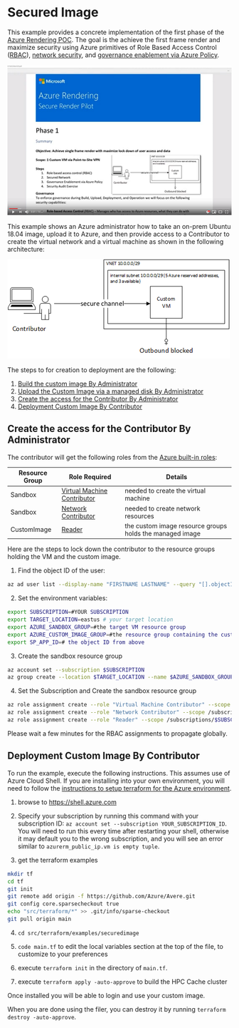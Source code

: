 # Secured Image

This example provides a concrete implementation of the first phase of the [Azure Rendering POC](AzureRenderingPOCMar2020.pdf).  The goal is the achieve the first frame render and maximize security using Azure primitives of Role Based Access Control ([RBAC](https://docs.microsoft.com/en-us/azure/role-based-access-control/overview)), [network security](https://docs.microsoft.com/en-us/azure/security/fundamentals/network-overview), and [governance enablement via Azure Policy](https://azure.microsoft.com/en-us/solutions/governance/). 

[![Tutorial Video](renderpilot.png)](https://youtu.be/CNiQU9qbMDk)

This example shows an Azure administrator how to take an on-prem Ubuntu 18.04 image, upload it to Azure, and then provide access to a Contributor to create the virtual network and a virtual machine as shown in the following architecture:

![The architecture](architecture.png)

The steps to for creation to deployment are the following:
1. [Build the custom image By Administrator](CreateUploadUbuntu.md#build-the-custom-image-by-administrator)
2. [Upload the Custom Image via a managed disk By Administrator](CreateUploadUbuntu.md#upload-the-custom-image-via-a-managed-disk-by-administrator)
3. [Create the access for the Contributor By Administrator](#create-the-access-for-the-contributor-by-administrator)
4. [Deployment Custom Image By Contributor](#deployment-custom-image-by-contributor)

## Create the access for the Contributor By Administrator

The contributor will get the following roles from the [Azure built-in roles](https://docs.microsoft.com/en-us/azure/role-based-access-control/built-in-roles):

   | Resource Group | Role Required | Details |
   | --- | --- | --- |
   | Sandbox | [Virtual Machine Contributor](https://docs.microsoft.com/en-us/azure/role-based-access-control/built-in-roles#virtual-machine-contributor) | needed to create the virtual machine  |
   | Sandbox | [Network Contributor](https://docs.microsoft.com/en-us/azure/role-based-access-control/built-in-roles#network-contributor) | needed to create network resources |
   | CustomImage | [Reader](https://docs.microsoft.com/en-us/azure/role-based-access-control/built-in-roles#reader) | the custom image resource groups holds the managed image |

Here are the steps to lock down the contributor to the resource groups holding the VM and the custom image.

1. Find the object ID of the user:
```bash
az ad user list --display-name "FIRSTNAME LASTNAME" --query "[].objectId"
```
2. Set the environment variables:
```bash
export SUBSCRIPTION=#YOUR SUBSCRIPTION
export TARGET_LOCATION=eastus # your target location
export AZURE_SANDBOX_GROUP=#the target VM resource group
export AZURE_CUSTOM_IMAGE_GROUP=#the resource group containing the custom image
export SP_APP_ID=# the object ID from above
```
3. Create the sandbox resource group
```bash
az account set --subscription $SUBSCRIPTION
az group create --location $TARGET_LOCATION --name $AZURE_SANDBOX_GROUP
```
4. Set the Subscription and Create the sandbox resource group
```bash
az role assignment create --role "Virtual Machine Contributor" --scope /subscriptions/$SUBSCRIPTION/resourceGroups/$AZURE_SANDBOX_GROUP --assignee $SP_APP_ID
az role assignment create --role "Network Contributor" --scope /subscriptions/$SUBSCRIPTION/resourceGroups/$AZURE_SANDBOX_GROUP --assignee $SP_APP_ID
az role assignment create --role "Reader" --scope /subscriptions/$SUBSCRIPTION/resourceGroups/$AZURE_CUSTOM_IMAGE_GROUP --assignee $SP_APP_ID
```

Please wait a few minutes for the RBAC assignments to propagate globally.

## Deployment Custom Image By Contributor

To run the example, execute the following instructions.  This assumes use of Azure Cloud Shell.  If you are installing into your own environment, you will need to follow the [instructions to setup terraform for the Azure environment](https://docs.microsoft.com/en-us/azure/terraform/terraform-install-configure).

1. browse to https://shell.azure.com

2. Specify your subscription by running this command with your subscription ID:  ```az account set --subscription YOUR_SUBSCRIPTION_ID```.  You will need to run this every time after restarting your shell, otherwise it may default you to the wrong subscription, and you will see an error similar to `azurerm_public_ip.vm is empty tuple`.

3. get the terraform examples
```bash
mkdir tf
cd tf
git init
git remote add origin -f https://github.com/Azure/Avere.git
git config core.sparsecheckout true
echo "src/terraform/*" >> .git/info/sparse-checkout
git pull origin main
```

4. `cd src/terraform/examples/securedimage`

7. `code main.tf` to edit the local variables section at the top of the file, to customize to your preferences

8. execute `terraform init` in the directory of `main.tf`.

9. execute `terraform apply -auto-approve` to build the HPC Cache cluster

Once installed you will be able to login and use your custom image.

When you are done using the filer, you can destroy it by running `terraform destroy -auto-approve`.